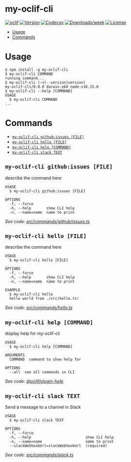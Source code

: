 my-oclif-cli
============



[![oclif](https://img.shields.io/badge/cli-oclif-brightgreen.svg)](https://oclif.io)
[![Version](https://img.shields.io/npm/v/my-oclif-cli.svg)](https://npmjs.org/package/my-oclif-cli)
[![Codecov](https://codecov.io/gh/sergeykuksov/my-oclif-cli/branch/master/graph/badge.svg)](https://codecov.io/gh/sergeykuksov/my-oclif-cli)
[![Downloads/week](https://img.shields.io/npm/dw/my-oclif-cli.svg)](https://npmjs.org/package/my-oclif-cli)
[![License](https://img.shields.io/npm/l/my-oclif-cli.svg)](https://github.com/sergeykuksov/my-oclif-cli/blob/master/package.json)

<!-- toc -->
* [Usage](#usage)
* [Commands](#commands)
<!-- tocstop -->
# Usage
<!-- usage -->
```sh-session
$ npm install -g my-oclif-cli
$ my-oclif-cli COMMAND
running command...
$ my-oclif-cli (-v|--version|version)
my-oclif-cli/0.0.0 darwin-x64 node-v10.15.0
$ my-oclif-cli --help [COMMAND]
USAGE
  $ my-oclif-cli COMMAND
...
```
<!-- usagestop -->
# Commands
<!-- commands -->
* [`my-oclif-cli github:issues [FILE]`](#my-oclif-cli-githubissues-file)
* [`my-oclif-cli hello [FILE]`](#my-oclif-cli-hello-file)
* [`my-oclif-cli help [COMMAND]`](#my-oclif-cli-help-command)
* [`my-oclif-cli slack TEXT`](#my-oclif-cli-slack-text)

## `my-oclif-cli github:issues [FILE]`

describe the command here

```
USAGE
  $ my-oclif-cli github:issues [FILE]

OPTIONS
  -f, --force
  -h, --help       show CLI help
  -n, --name=name  name to print
```

_See code: [src/commands/github/issues.ts](https://github.com/sergeykuksov/my-oclif-cli/blob/v0.0.0/src/commands/github/issues.ts)_

## `my-oclif-cli hello [FILE]`

describe the command here

```
USAGE
  $ my-oclif-cli hello [FILE]

OPTIONS
  -f, --force
  -h, --help       show CLI help
  -n, --name=name  name to print

EXAMPLE
  $ my-oclif-cli hello
  hello world from ./src/hello.ts!
```

_See code: [src/commands/hello.ts](https://github.com/sergeykuksov/my-oclif-cli/blob/v0.0.0/src/commands/hello.ts)_

## `my-oclif-cli help [COMMAND]`

display help for my-oclif-cli

```
USAGE
  $ my-oclif-cli help [COMMAND]

ARGUMENTS
  COMMAND  command to show help for

OPTIONS
  --all  see all commands in CLI
```

_See code: [@oclif/plugin-help](https://github.com/oclif/plugin-help/blob/v2.2.1/src/commands/help.ts)_

## `my-oclif-cli slack TEXT`

Send a message to a channel in Slack

```
USAGE
  $ my-oclif-cli slack TEXT

OPTIONS
  -f, --force
  -h, --help                         show CLI help
  -n, --name=name                    name to print
  --slackWebhookUrl=slackWebhookUrl  (required)
```

_See code: [src/commands/slack.ts](https://github.com/sergeykuksov/my-oclif-cli/blob/v0.0.0/src/commands/slack.ts)_
<!-- commandsstop -->
